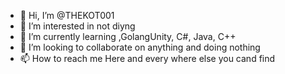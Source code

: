 - 👋 Hi, I’m @THEKOT001
- 👀 I’m interested in not diyng 
- 🌱 I’m currently learning ,GolangUnity, C#, Java, C++
- 💞️ I’m looking to collaborate on anything and doing nothing  
- 📫 How to reach me Here and every where else you cand find 


<!---
THEKOT001/THEKOT001 is a ✨ special ✨ repository because its `README.md` (this file) appears on your GitHub profile.
You can click the Preview link to take a look at your changes.
--->
